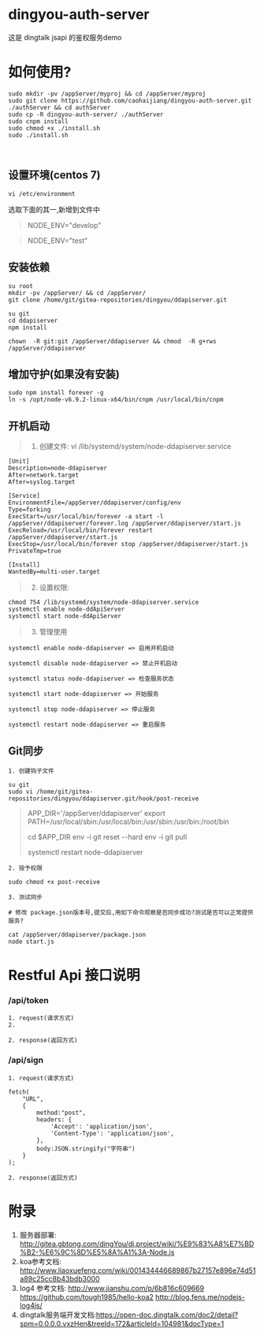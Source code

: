 # dingyou-auth-server
这是 dingtalk jsapi 的鉴权服务demo

# 如何使用?
```
sudo mkdir -pv /appServer/myproj && cd /appServer/myproj
sudo git clone https://github.com/caohaijiang/dingyou-auth-server.git ./authServer && cd authServer
sudo cp -R dingyou-auth-server/ ./authServer 
sudo cnpm install 
sudo chmod +x ./install.sh
sudo ./install.sh



```

## 设置环境(centos 7)
```
vi /etc/environment
```
选取下面的其一,新增到文件中

> NODE_ENV="develop"

> NODE_ENV="test"

## 安装依赖

```
su root
mkdir -pv /appServer/ && cd /appServer/
git clone /home/git/gitea-repositories/dingyou/ddapiserver.git

su git
cd ddapiserver
npm install 

chown  -R git:git /appServer/ddapiserver && chmod  -R g+rws /appServer/ddapiserver  

```

## 增加守护(如果没有安装)

``` 
sudo npm install forever -g
ln -s /opt/node-v6.9.2-linux-x64/bin/cnpm /usr/local/bin/cnpm
```

## 开机启动
> 1. 创建文件:  vi /lib/systemd/system/node-ddapiserver.service

```
[Unit]
Description=node-ddapiserver
After=network.target
After=syslog.target

[Service]
EnvironmentFile=/appServer/ddapiserver/config/env
Type=forking
ExecStart=/usr/local/bin/forever -a start -l /appServer/ddapiserver/forever.log /appServer/ddapiserver/start.js
ExecReload=/usr/local/bin/forever restart /appServer/ddapiserver/start.js
ExecStop=/usr/local/bin/forever stop /appServer/ddapiserver/start.js
PrivateTmp=true

[Install]
WantedBy=multi-user.target
```

> 2. 设置权限: 
```
chmod 754 /lib/systemd/system/node-ddapiserver.service
systemctl enable node-ddApiServer
systemctl start node-ddApiServer
```

> 3. 管理使用
```
systemctl enable node-ddapiserver => 启用开机启动

systemctl disable node-ddapiserver => 禁止开机启动

systemctl status node-ddapiserver => 检查服务状态

systemctl start node-ddapiserver => 开始服务

systemctl stop node-ddapiserver => 停止服务

systemctl restart node-ddapiserver => 重启服务
```

## Git同步
    1. 创建钩子文件
```
su git
sudo vi /home/git/gitea-repositories/dingyou/ddapiserver.git/hook/post-receive
```
> APP_DIR='/appServer/ddapiserver'
> export PATH=/usr/local/sbin:/usr/local/bin:/usr/sbin:/usr/bin:/root/bin
>
> cd $APP_DIR
> env -i git reset --hard
> env -i git pull
>
> systemctl restart node-ddapiserver

    2. 授予权限
```
sudo chmod +x post-receive
```
    3. 测试同步
```
# 修改 package.json版本号,提交后,用如下命令观察是否同步成功?测试是否可以正常提供服务?

cat /appServer/ddapiserver/package.json
node start.js
```

# Restful Api 接口说明

### /api/token

    1. request(请求方式)
    2. 

    2. response(返回方式) 


### /api/sign

    1. request(请求方式)
```
fetch( 
    "URL",                
    {
        method:"post", 
        headers: { 
            'Accept': 'application/json', 
            'Content-Type': 'application/json', 
        },        
        body:JSON.stringify("字符串")
    }
);
 ```

    2. response(返回方式) 


# 附录

1. 服务器部署: http://gitea.gbtong.com/dingYou/dj.project/wiki/%E9%83%A8%E7%BD%B2-%E6%9C%8D%E5%8A%A1%3A-Node.js
2. koa参考文档: http://www.liaoxuefeng.com/wiki/001434446689867b27157e896e74d51a89c25cc8b43bdb3000
3. log4 参考文档: http://www.jianshu.com/p/6b816c609669
                 https://github.com/tough1985/hello-koa2
                 http://blog.fens.me/nodejs-log4js/
4. dingtalk服务端开发文档:https://open-doc.dingtalk.com/doc2/detail?spm=0.0.0.0.vxzHen&treeId=172&articleId=104981&docType=1

